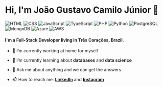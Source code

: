 # Hi, I'm João Gustavo Camilo Júnior 👋

![HTML](https://img.shields.io/badge/HTML-Expert-blue)
![CSS](https://img.shields.io/badge/CSS-Expert-lightgrey)
![JavaScript](https://img.shields.io/badge/JavaScript-Expert-yellowgreen)
![TypeScript](https://img.shields.io/badge/TypeScript-Intermediate-brightgreen)
![PHP](https://img.shields.io/badge/PHP-Intermediate-informational)
![Python](https://img.shields.io/badge/Python-Intermediate-blueviolet)
![PostgreSQL](https://img.shields.io/badge/PostgreSQL-Intermediate-blue)
![MongoDB](https://img.shields.io/badge/MongoDB-Intermediate-success)
![Azure](https://img.shields.io/badge/Azure-Beginner-informational)
![AWS](https://img.shields.io/badge/AWS-Beginner-important)

#### I'm a Full-Stack Developer living in Três Corações, Brazil.

- 🔭 I’m currently working at home for myself
- 🌱 I’m currently learning about **databases** and **data science**
- 💬 Ask me about anything and we can get the answers

- 📫 How to reach me: [**LinkedIn**](https://www.linkedin.com/in/joao-gustavo-camilo-junior/) and [**Instagram**](https://www.instagram.com/joaogcamilojr/)
